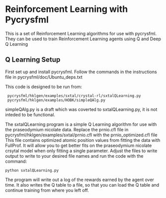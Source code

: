 # Reinforcement Learning with Pycrysfml

This is a set of Reinforcement Learning algorithms for use with pycrysfml. They can be used to train Reinforcement Learning agents using Q and Deep Q Learning

## Q Learning Setup

First set up and install pycrysfml. Follow the commands in the instructions file in pycrysfml/doc/Ubuntu_deps.txt

This code is designed to be run from:

     pycrysfml/hklgen/examples/sxtal/crystal-rl/sxtalQLearning.py
     pycrysfml/hklgen/examples/HOBK/simpleQAlg.py

simpleQAlg.py is a draft which was coverted to sxtalQLearning.py, it is not inteded to be functional.

The sxtalQLearning program is a simple Q Learning algorithm for use with the praseodymium nicolate data. Replace the prnio.cfl file in pycrysfml/hklgen/examples/sxtal/prnio.cfl with the prnio_optimized.cfl file
This file contains optimized atomic position values from fitting the data with FullProf. It will allow you to get better fits on the praseodymium nicolate crsytal model when only fitting a single parameter.
Adjust the files to write output to write to your desired file names and run the code with the command:

    python sxtalQLearning.py

The program will write out a log of the rewards earned by the agent over time. It also writes the Q table to a file, so that you can load the Q table and continue training from where you left off.

